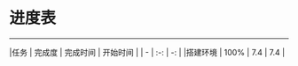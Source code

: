 进度表
===============
---------------
|任务 | 完成度 | 完成时间 | 开始时间 |
| - | :-: | -: |
|搭建环境 | 100% | 7.4 | 7.4 |

